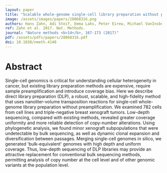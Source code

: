 ```yaml
---
layout: paper
title: "Scalable whole-genome single-cell library preparation without preamplification."
image: /assets/images/papers/28068316.png
authors: Hans Zahn, Adi Steif, Emma Laks, Peter Eirew, Michael VanInsberghe, Sohrab P Shah, Samuel Aparicio, Carl L Hansen
ref: Zahn et al. 2017. Nat. Methods.
journal: "Nature methods <b>14</b>, 167-173 (2017)"
pdf: /assets/pdfs/papers/28068316.pdf
doi: 10.1038/nmeth.4140
---
```


# Abstract

Single-cell genomics is critical for understanding cellular heterogeneity in cancer, but existing library preparation methods are expensive, require sample preamplification and introduce coverage bias. Here we describe direct library preparation (DLP), a robust, scalable, and high-fidelity method that uses nanoliter-volume transposition reactions for single-cell whole-genome library preparation without preamplification. We examined 782 cells from cell lines and triple-negative breast xenograft tumors. Low-depth sequencing, compared with existing methods, revealed greater coverage uniformity and more reliable detection of copy-number alterations. Using phylogenetic analysis, we found minor xenograft subpopulations that were undetectable by bulk sequencing, as well as dynamic clonal expansion and diversification between passages. Merging single-cell genomes in silico, we generated 'bulk-equivalent' genomes with high depth and uniform coverage. Thus, low-depth sequencing of DLP libraries may provide an attractive replacement for conventional bulk sequencing methods, permitting analysis of copy number at the cell level and of other genomic variants at the population level.

